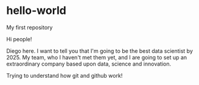 # hello-world
My first repository

Hi people!

Diego here. I want to tell you that I'm going to be the best data scientist by 2025. My team, who I haven't met them yet, and I are going to set up an extraordinary company based upon data, science and innovation.

Trying to understand how git and github work!
